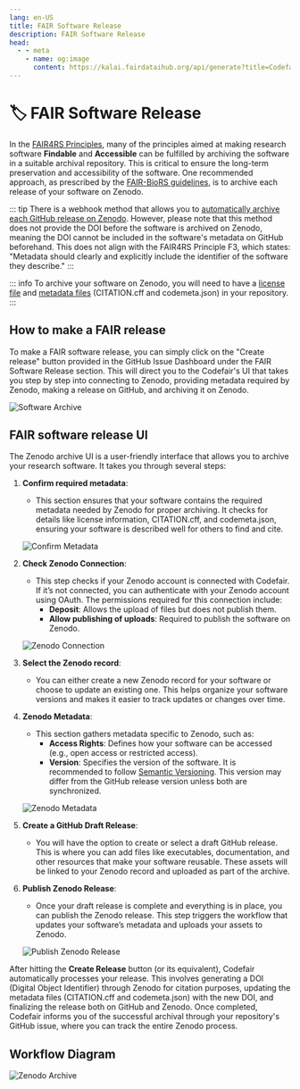 ```yaml
---
lang: en-US
title: FAIR Software Release
description: FAIR Software Release
head:
  - - meta
    - name: og:image
      content: https://kalai.fairdataihub.org/api/generate?title=Codefair%20Documentation&description=Software%20Archive&app=codefair&org=fairdataihub
---
```


# :label: FAIR Software Release

In the [FAIR4RS Principles](https://doi.org/10.1038/s41597-022-01710-x), many of the principles aimed at making research software **Findable** and **Accessible** can be fulfilled by archiving the software in a suitable archival repository. This is critical to ensure the long-term preservation and accessibility of the software. One recommended approach, as prescribed by the [FAIR-BioRS guidelines](https://doi.org/10.1038/s41597-023-02463-x), is to archive each release of your software on Zenodo.

::: tip
There is a webhook method that allows you to [automatically archive each GitHub release on Zenodo](https://docs.github.com/en/repositories/archiving-a-github-repository/referencing-and-citing-content). However, please note that this method does not provide the DOI before the software is archived on Zenodo, meaning the DOI cannot be included in the software's metadata on GitHub beforehand. This does not align with the FAIR4RS Principle F3, which states: "Metadata should clearly and explicitly include the identifier of the software they describe."
:::

::: info
To archive your software on Zenodo, you will need to have a [license file](/docs/license.md) and [metadata files](/docs/metadata.md) (CITATION.cff and codemeta.json) in your repository.
:::

## How to make a FAIR release

To make a FAIR software release, you can simply click on the "Create release" button provided in the GitHub Issue Dashboard under the FAIR Software Release section. This will direct you to the Codefair's UI that takes you step by step into connecting to Zenodo, providing metadata required by Zenodo, making a release on GitHub, and archiving it on Zenodo.

![Software Archive](/zenodo-dashboard.png)

## FAIR software release UI

The Zenodo archive UI is a user-friendly interface that allows you to archive your research software. It takes you through several steps:

1. **Confirm required metadata**:

   - This section ensures that your software contains the required metadata needed by Zenodo for proper archiving. It checks for details like license information, CITATION.cff, and codemeta.json, ensuring your software is described well for others to find and cite.

   ![Confirm Metadata](/confirm-metadata-zenodo.png)

2. **Check Zenodo Connection**:

   - This step checks if your Zenodo account is connected with Codefair. If it’s not connected, you can authenticate with your Zenodo account using OAuth. The permissions required for this connection include:
     - **Deposit**: Allows the upload of files but does not publish them.
     - **Allow publishing of uploads**: Required to publish the software on Zenodo.

   ![Zenodo Connection](/zenodo-permissions.png)

3. **Select the Zenodo record**:

   - You can either create a new Zenodo record for your software or choose to update an existing one. This helps organize your software versions and makes it easier to track updates or changes over time.

   <!-- ![Select Zenodo Record](/path-to-select-zenodo-record-screenshot.png) -->

4. **Zenodo Metadata**:

   - This section gathers metadata specific to Zenodo, such as:
     - **Access Rights**: Defines how your software can be accessed (e.g., open access or restricted access).
     - **Version**: Specifies the version of the software. It is recommended to follow [Semantic Versioning](https://semver.org/). This version may differ from the GitHub release version unless both are synchronized.

   ![Zenodo Metadata](/zenodo-metadata.png)

5. **Create a GitHub Draft Release**:

   - You will have the option to create or select a draft GitHub release. This is where you can add files like executables, documentation, and other resources that make your software reusable. These assets will be linked to your Zenodo record and uploaded as part of the archive.

   <!-- ![GitHub Draft Release](/path-to-github-draft-release-screenshot.png) -->

6. **Publish Zenodo Release**:

   - Once your draft release is complete and everything is in place, you can publish the Zenodo release. This step triggers the workflow that updates your software’s metadata and uploads your assets to Zenodo.

   ![Publish Zenodo Release](/release-and-publish.png)

After hitting the **Create Release** button (or its equivalent), Codefair automatically processes your release. This involves generating a DOI (Digital Object Identifier) through Zenodo for citation purposes, updating the metadata files (CITATION.cff and codemeta.json) with the new DOI, and finalizing the release both on GitHub and Zenodo. Once completed, Codefair informs you of the successful archival through your repository's GitHub issue, where you can track the entire Zenodo process.

## Workflow Diagram

![Zenodo Archive](/zenodo-diagram.png)

